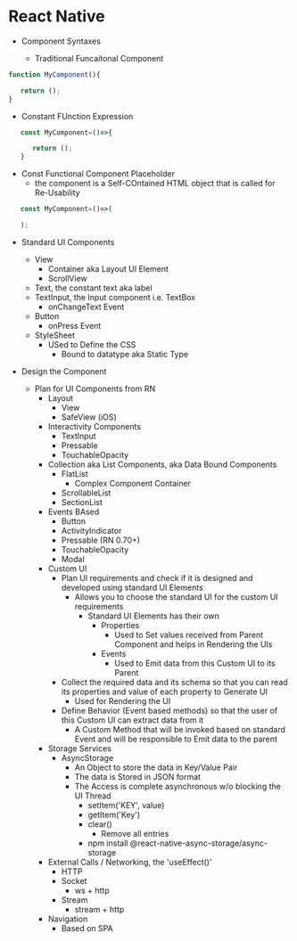 # React Native

- Component Syntaxes

   - Traditional Funcaitonal Component
````javascript
function MyComponent(){

   return ();
}
````

   - Constant FUnction Expression
````javascript
   const MyComponent=()=>{

      return ();
   }
````
   - Const Functional Component Placeholder
      - the component is a Self-COntained HTML object that is called for Re-Usability
````javascript
   const MyComponent=()=>(

   ); 

````


- Standard UI Components
   - View
      - Container aka Layout UI Element
      - ScrollView     
   - Text, the constant text aka label
   - TextInput, the Input component i.e. TextBox
      - onChangeText Event
   - Button
      - onPress Event 
   - StyleSheet
      - USed to Define the CSS
         - Bound to datatype aka Static Type

- Design the Component
   - Plan for UI Components from RN
      - Layout
         - View
         - SafeView (iOS)
      - Interactivity Components
         - TextInput
         - Pressable
         - TouchableOpacity
      - Collection aka List Components, aka Data Bound Components 
         - FlatList
            - Complex Component Container
         - ScrollableList
         - SectionList
      - Events BAsed
         - Button
         - ActivityIndicator   
         - Pressable (RN 0.70+)
         - TouchableOpacity
         - Modal
      - Custom UI
         - Plan UI requirements and check if it is designed and developed using standard UI Elements
            - Allows you to choose the standard UI for the custom UI requirements
               - Standard UI Elements has their own
                  - Properties
                     - Used to Set values received from Parent Component and helps in Rendering the UIs
                  - Events
                     - Used to Emit data from this Custom UI to its Parent
         - Collect the required data and its schema so that you can read its properties and value of each property to Generate UI
            - Used for Rendering the UI
         - Define Behavior (Event based methods) so that the user of this Custom UI can extract data from it
            - A Custom Method that will be invoked based on standard Event and will be responsible to Emit data to the parent
      - Storage Services 
         - AsyncStorage    
            - An Object to store the data in Key/Value Pair
            - The data is Stored in JSON format
            - The Access is complete asynchronous w/o blocking the UI Thread
               - setItem('KEY', value)
               - getItem('Key')
               - clear()
                  - Remove all entries
               - npm install @react-native-async-storage/async-storage   
      - External Calls / Networking, the 'useEffect()'
         - HTTP
         - Socket
            - ws + http
         - Stream      
            - stream + http  
      - Navigation
         - Based on SPA        